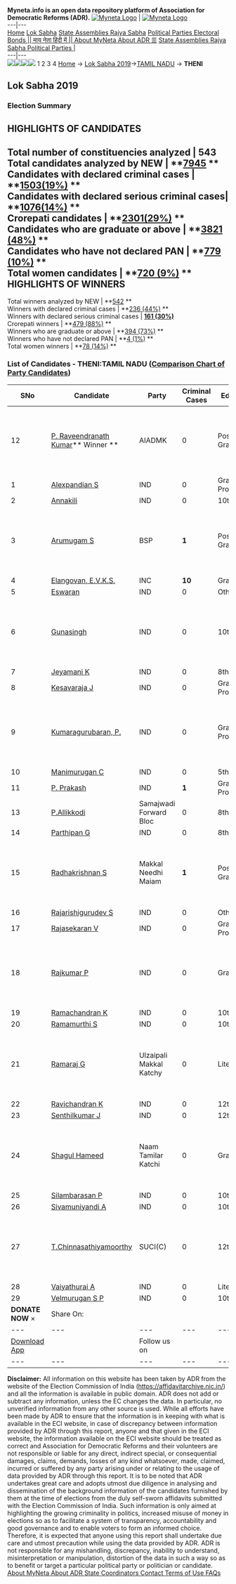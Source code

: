 **Myneta.info is an open data repository platform of Association for Democratic Reforms (ADR).**
[![Myneta Logo](https://www.myneta.info/lib/img/myneta-logo.png)](https://www.myneta.info/) | [![Myneta Logo](https://www.myneta.info/lib/img/adr-logo.png)](https://adrindia.org)  
---|---  
[Home](https://www.myneta.info/) [Lok Sabha](https://www.myneta.info/#ls "Lok Sabha") [ State Assemblies ](https://www.myneta.info/#sa "State Assemblies") [Rajya Sabha](https://www.myneta.info/#rs "Rajya Sabha") [Political Parties ](https://www.myneta.info/party "Political Parties") [ Electoral Bonds ](https://www.myneta.info/electoral_bonds "Electoral Bonds") [ || माय नेता हिंदी में || ](https://translate.google.co.in/translate?prev=hp&hl=en&js=y&u=www.myneta.info&sl=en&tl=hi&history_state0=) [ About MyNeta ](https://adrindia.org/content/about-myneta) [ About ADR ](https://adrindia.org/about-adr/who-we-are) [☰](javascript:void\(0\))
[ State Assemblies ](https://www.myneta.info/#sa "State Assemblies") [ Rajya Sabha ](https://www.myneta.info/#rs "Rajya Sabha") [ Political Parties ](https://www.myneta.info/party "Political Parties")
|   
---|---  
![](https://www.myneta.info/lib/img/banner/banner-1.png)![](https://www.myneta.info/lib/img/banner/banner-2.png)![](https://www.myneta.info/lib/img/banner/banner-3.png)![](https://www.myneta.info/lib/img/banner/banner-4.png)
1  2  3  4 
[Home](https://www.myneta.info/) → [Lok Sabha 2019](https://www.myneta.info/LokSabha2019/)→[TAMIL NADU](https://www.myneta.info/LokSabha2019/index.php?action=show_constituencies&state_id=55) → **THENI**
### 
## Lok Sabha 2019
###  Election Summary 
HIGHLIGHTS OF CANDIDATES  
---  
Total number of constituencies analyzed |  543   
Total candidates analyzed by NEW | **[7945](https://www.myneta.info/LokSabha2019/index.php?action=summary&subAction=candidates_analyzed&sort=candidate#summary) **  
Candidates with declared criminal cases | **[1503(19%)](https://www.myneta.info/LokSabha2019/index.php?action=summary&subAction=crime&sort=candidate#summary) **  
Candidates with declared serious criminal cases| **[1076(14%)](https://www.myneta.info/LokSabha2019/index.php?action=summary&subAction=serious_crime&sort=candidate#summary) **  
Crorepati candidates | **[2301(29%)](https://www.myneta.info/LokSabha2019/index.php?action=summary&subAction=crorepati&sort=candidate#summary) **  
Candidates who are graduate or above | **[3821 (48%)](https://www.myneta.info/LokSabha2019/index.php?action=summary&subAction=education&sort=candidate#summary) **  
Candidates who have not declared PAN | **[779 (10%)](https://www.myneta.info/LokSabha2019/index.php?action=summary&subAction=without_pan&sort=candidate#summary) **  
Total women candidates | **[720 (9%)](https://www.myneta.info/LokSabha2019/index.php?action=summary&subAction=women_candidate&sort=candidate#summary) **  
HIGHLIGHTS OF WINNERS  
---  
Total winners analyzed by NEW | **[542](https://www.myneta.info/LokSabha2019/index.php?action=summary&subAction=winner_analyzed&sort=candidate#summary) **  
Winners with declared criminal cases | **[236 (44%)](https://www.myneta.info/LokSabha2019/index.php?action=summary&subAction=winner_crime&sort=candidate#summary) **  
Winners with declared serious criminal cases | **[161 (30%)](https://www.myneta.info/LokSabha2019/index.php?action=summary&subAction=winner_serious_crime&sort=candidate#summary)**  
Crorepati winners | **[479 (88%)](https://www.myneta.info/LokSabha2019/index.php?action=summary&subAction=winner_crorepati&sort=candidate#summary) **  
Winners who are graduate or above | **[394 (73%)](https://www.myneta.info/LokSabha2019/index.php?action=summary&subAction=winner_education&sort=candidate#summary) **  
Winners who have not declared PAN | **[4 (1%)](https://www.myneta.info/LokSabha2019/index.php?action=summary&subAction=winner_without_pan&sort=candidate#summary) **  
Total women winners | **[78 (14%)](https://www.myneta.info/LokSabha2019/index.php?action=summary&subAction=winner_women&sort=candidate#summary) **  
### List of Candidates - THENI:TAMIL NADU ([Comparison Chart of Party Candidates](https://www.myneta.info/LokSabha2019/comparisonchart.php?constituency_id=840))
SNo | Candidate| Party| Criminal Cases| Education| Age| Total Assets| Liabilities  
---|---|---|---|---|---|---|---  
12  | [P. Raveendranath Kumar](https://www.myneta.info/LokSabha2019/candidate.php?candidate_id=5333)** Winner ** | AIADMK | 0 | Post Graduate| 39 | ![](https://myneta.info/image_v2.php?myneta_folder=LokSabha2019&candidate_id=5333&col=ta) | ![](https://myneta.info/image_v2.php?myneta_folder=LokSabha2019&candidate_id=5333&col=lia)  
1  | [Alexpandian S](https://www.myneta.info/LokSabha2019/candidate.php?candidate_id=8929) | IND | 0 | Graduate Professional| 25 | Rs 39,76,788 ~ 39 Lacs+ | Rs 0 ~   
2  | [Annakili](https://www.myneta.info/LokSabha2019/candidate.php?candidate_id=8930) | IND | 0 | 10th Pass| 40 | Rs 85,000 ~ 85 Thou+ | Rs 0 ~   
3  | [Arumugam S](https://www.myneta.info/LokSabha2019/candidate.php?candidate_id=8926) | BSP | **1** | Post Graduate| 48 | ![](https://myneta.info/image_v2.php?myneta_folder=LokSabha2019&candidate_id=8926&col=ta) | ![](https://myneta.info/image_v2.php?myneta_folder=LokSabha2019&candidate_id=8926&col=lia)  
4  | [Elangovan, E.V.K.S.](https://www.myneta.info/LokSabha2019/candidate.php?candidate_id=5334) | INC | **10** | Graduate| 70 | Rs 23,62,41,267 ~ 23 Crore+ | Rs 74,50,651 ~ 74 Lacs+  
5  | [Eswaran](https://www.myneta.info/LokSabha2019/candidate.php?candidate_id=8932) | IND | 0 | Others| 33 | Rs 6,55,000 ~ 6 Lacs+ | Rs 0 ~   
6  | [Gunasingh](https://www.myneta.info/LokSabha2019/candidate.php?candidate_id=8933) | IND | 0 | 10th Pass| 48 | ![](https://myneta.info/image_v2.php?myneta_folder=LokSabha2019&candidate_id=8933&col=ta) | ![](https://myneta.info/image_v2.php?myneta_folder=LokSabha2019&candidate_id=8933&col=lia)  
7  | [Jeyamani K](https://www.myneta.info/LokSabha2019/candidate.php?candidate_id=8948) | IND | 0 | 8th Pass| 42 | Rs 13,71,800 ~ 13 Lacs+ | Rs 0 ~   
8  | [Kesavaraja J](https://www.myneta.info/LokSabha2019/candidate.php?candidate_id=8934) | IND | 0 | Graduate Professional| 35 | Rs 6,62,325 ~ 6 Lacs+ | Rs 1,59,500 ~ 1 Lacs+  
9  | [Kumaragurubaran, P.](https://www.myneta.info/LokSabha2019/candidate.php?candidate_id=4766) | IND | 0 | Graduate Professional| 45 | ![](https://myneta.info/image_v2.php?myneta_folder=LokSabha2019&candidate_id=4766&col=ta) | ![](https://myneta.info/image_v2.php?myneta_folder=LokSabha2019&candidate_id=4766&col=lia)  
10  | [Manimurugan C](https://www.myneta.info/LokSabha2019/candidate.php?candidate_id=8940) | IND | 0 | 5th Pass| 42 | Rs 4,39,000 ~ 4 Lacs+ | Rs 1,54,000 ~ 1 Lacs+  
11  | [P. Prakash](https://www.myneta.info/LokSabha2019/candidate.php?candidate_id=5332) | IND | **1** | Graduate Professional| 35 | Rs 7,38,000 ~ 7 Lacs+ | Rs 8,58,667 ~ 8 Lacs+  
13  | [P.Allikkodi](https://www.myneta.info/LokSabha2019/candidate.php?candidate_id=4767) | Samajwadi Forward Bloc | 0 | 8th Pass| 59 | Rs 1,51,17,000 ~ 1 Crore+ | Rs 27,00,000 ~ 27 Lacs+  
14  | [Parthipan G](https://www.myneta.info/LokSabha2019/candidate.php?candidate_id=8939) | IND | 0 | 8th Pass| 54 | Rs 6,97,000 ~ 6 Lacs+ | Rs 0 ~   
15  | [Radhakrishnan S](https://www.myneta.info/LokSabha2019/candidate.php?candidate_id=8927) | Makkal Needhi Maiam | **1** | Post Graduate| 51 | ![](https://myneta.info/image_v2.php?myneta_folder=LokSabha2019&candidate_id=8927&col=ta) | ![](https://myneta.info/image_v2.php?myneta_folder=LokSabha2019&candidate_id=8927&col=lia)  
16  | [Rajarishigurudev S](https://www.myneta.info/LokSabha2019/candidate.php?candidate_id=8944) | IND | 0 | Others| 26 | Rs 2,21,000 ~ 2 Lacs+ | Rs 0 ~   
17  | [Rajasekaran V](https://www.myneta.info/LokSabha2019/candidate.php?candidate_id=8943) | IND | 0 | Graduate Professional| 40 | Rs 80,000 ~ 80 Thou+ | Rs 0 ~   
18  | [Rajkumar P](https://www.myneta.info/LokSabha2019/candidate.php?candidate_id=8945) | IND | 0 | Graduate| 29 | ![](https://myneta.info/image_v2.php?myneta_folder=LokSabha2019&candidate_id=8945&col=ta) | ![](https://myneta.info/image_v2.php?myneta_folder=LokSabha2019&candidate_id=8945&col=lia)  
19  | [Ramachandran K](https://www.myneta.info/LokSabha2019/candidate.php?candidate_id=8941) | IND | 0 | 10th Pass| 35 | Rs 33,36,500 ~ 33 Lacs+ | Rs 18,85,980 ~ 18 Lacs+  
20  | [Ramamurthi S](https://www.myneta.info/LokSabha2019/candidate.php?candidate_id=8942) | IND | 0 | 10th Pass| 46 | Rs 90,000 ~ 90 Thou+ | Rs 0 ~   
21  | [Ramaraj G](https://www.myneta.info/LokSabha2019/candidate.php?candidate_id=8928) | Ulzaipali Makkal Katchy | 0 | Literate| 53 | ![](https://myneta.info/image_v2.php?myneta_folder=LokSabha2019&candidate_id=8928&col=ta) | ![](https://myneta.info/image_v2.php?myneta_folder=LokSabha2019&candidate_id=8928&col=lia)  
22  | [Ravichandran K](https://www.myneta.info/LokSabha2019/candidate.php?candidate_id=8931) | IND | 0 | 12th Pass| 47 | Rs 2,50,000 ~ 2 Lacs+ | Rs 0 ~   
23  | [Senthilkumar J](https://www.myneta.info/LokSabha2019/candidate.php?candidate_id=8937) | IND | 0 | 12th Pass| 50 | Rs 1,81,505 ~ 1 Lacs+ | Rs 0 ~   
24  | [Shagul Hameed](https://www.myneta.info/LokSabha2019/candidate.php?candidate_id=5331) | Naam Tamilar Katchi | 0 | Graduate| 59 | ![](https://myneta.info/image_v2.php?myneta_folder=LokSabha2019&candidate_id=5331&col=ta) | ![](https://myneta.info/image_v2.php?myneta_folder=LokSabha2019&candidate_id=5331&col=lia)  
25  | [Silambarasan P](https://www.myneta.info/LokSabha2019/candidate.php?candidate_id=8935) | IND | 0 | 10th Pass| 32 | Rs 2,65,000 ~ 2 Lacs+ | Rs 0 ~   
26  | [Sivamuniyandi A](https://www.myneta.info/LokSabha2019/candidate.php?candidate_id=8936) | IND | 0 | 10th Pass| 37 | Rs 2,39,000 ~ 2 Lacs+ | Rs 0 ~   
27  | [T.Chinnasathiyamoorthy](https://www.myneta.info/LokSabha2019/candidate.php?candidate_id=4768) | SUCI(C) | 0 | 12th Pass| 54 | ![](https://myneta.info/image_v2.php?myneta_folder=LokSabha2019&candidate_id=4768&col=ta) | ![](https://myneta.info/image_v2.php?myneta_folder=LokSabha2019&candidate_id=4768&col=lia)  
28  | [Vaiyathurai A](https://www.myneta.info/LokSabha2019/candidate.php?candidate_id=8947) | IND | 0 | Literate| 60 | Rs 2,35,000 ~ 2 Lacs+ | Rs 0 ~   
29  | [Velmurugan S P](https://www.myneta.info/LokSabha2019/candidate.php?candidate_id=8946) | IND | 0 | 10th Pass| 55 | Rs 1,15,35,000 ~ 1 Crore+ | Rs 33,00,000 ~ 33 Lacs+  
|  **DONATE NOW** × |  Share On:  | [](https://api.whatsapp.com/send?text=https%3A%2F%2Fmyneta.info%2Fpunjab2022%2Findex.php%3Faction%3Dshow_constituencies%26state_id%3D19) | [](https://www.facebook.com/sharer/sharer.php?u=https%3A%2F%2Fmyneta.info%2Fpunjab2022%2Findex.php%3Faction%3Dshow_constituencies%26state_id%3D19) | [](https://twitter.com/share?url=https%3A%2F%2Fmyneta.info%2Fpunjab2022%2Findex.php%3Faction%3Dshow_constituencies%26state_id%3D19)  
---|---|---|---|---  
| [ Download App ](https://play.google.com/store/apps/details?id=com.webrosoft.myneta1&pcampaignid=pcampaignidMKT-Other-global-all-co-prtnr-py-PartBadge-Mar2515-1) | [](https://play.google.com/store/apps/details?id=com.webrosoft.myneta1&pcampaignid=pcampaignidMKT-Other-global-all-co-prtnr-py-PartBadge-Mar2515-1) |  Follow us on  | [](https://www.facebook.com/adrindia.org/) | [](https://twitter.com/adrspeaks) | [](https://groups.google.com/g/national-election-watch?hl=en&pli=1) | [](https://www.instagram.com/adrspeaks/) | [](https://www.youtube.com/user/adrspeaks) | [](https://sharechat.com/profile/adrspeaks)  
---|---|---|---|---|---|---|---|---  
**Disclaimer:** All information on this website has been taken by ADR from the website of the Election Commission of India (https://affidavitarchive.nic.in/) and all the information is available in public domain. ADR does not add or subtract any information, unless the EC changes the data. In particular, no unverified information from any other source is used. While all efforts have been made by ADR to ensure that the information is in keeping with what is available in the ECI website, in case of discrepancy between information provided by ADR through this report, anyone and that given in the ECI website, the information available on the ECI website should be treated as correct and Association for Democratic Reforms and their volunteers are not responsible or liable for any direct, indirect special, or consequential damages, claims, demands, losses of any kind whatsoever, made, claimed, incurred or suffered by any party arising under or relating to the usage of data provided by ADR through this report. It is to be noted that ADR undertakes great care and adopts utmost due diligence in analysing and dissemination of the background information of the candidates furnished by them at the time of elections from the duly self-sworn affidavits submitted with the Election Commission of India. Such information is only aimed at highlighting the growing criminality in politics, increased misuse of money in elections so as to facilitate a system of transparency, accountability and good governance and to enable voters to form an informed choice. Therefore, it is expected that anyone using this report shall undertake due care and utmost precaution while using the data provided by ADR. ADR is not responsible for any mishandling, discrepancy, inability to understand, misinterpretation or manipulation, distortion of the data in such a way so as to benefit or target a particular political party or politician or candidate. 
[ About MyNeta ](https://adrindia.org/content/about-myneta) [ About ADR ](https://adrindia.org/about-adr/who-we-are) [ State Coordinators ](https://adrindia.org/about-adr/state-coordinators) [ Contact ](https://adrindia.org/contact-us) [ Terms of Use ](https://adrindia.org/content/adr-terms-use) [ FAQs ](https://adrindia.org/content/faqs)
